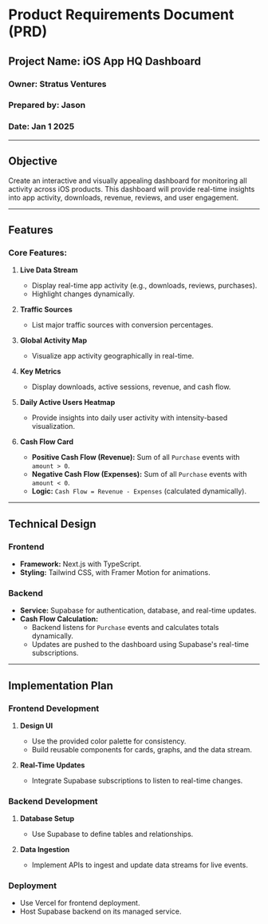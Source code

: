 
# Product Requirements Document (PRD)

## Project Name: iOS App HQ Dashboard 
### Owner: Stratus Ventures
### Prepared by: Jason 
### Date: Jan 1 2025 
---

## Objective  
Create an interactive and visually appealing dashboard for monitoring all activity across iOS products. This dashboard will provide real-time insights into app activity, downloads, revenue, reviews, and user engagement.

---

## Features  
### Core Features:  
1. **Live Data Stream**  
   - Display real-time app activity (e.g., downloads, reviews, purchases).
   - Highlight changes dynamically.  

2. **Traffic Sources**  
   - List major traffic sources with conversion percentages.  

3. **Global Activity Map**  
   - Visualize app activity geographically in real-time.  

4. **Key Metrics**  
   - Display downloads, active sessions, revenue, and cash flow.  

5. **Daily Active Users Heatmap**  
   - Provide insights into daily user activity with intensity-based visualization.  

6. **Cash Flow Card**  
   - **Positive Cash Flow (Revenue):** Sum of all `Purchase` events with `amount > 0`.  
   - **Negative Cash Flow (Expenses):** Sum of all `Purchase` events with `amount < 0`.  
   - **Logic:** `Cash Flow = Revenue - Expenses` (calculated dynamically).  

---

## Technical Design  
### Frontend  
- **Framework:** Next.js with TypeScript.  
- **Styling:** Tailwind CSS, with Framer Motion for animations.  

### Backend  
- **Service:** Supabase for authentication, database, and real-time updates.  
- **Cash Flow Calculation:**  
   - Backend listens for `Purchase` events and calculates totals dynamically.  
   - Updates are pushed to the dashboard using Supabase's real-time subscriptions.  

---

## Implementation Plan  
### Frontend Development  
1. **Design UI**  
   - Use the provided color palette for consistency.  
   - Build reusable components for cards, graphs, and the data stream.

2. **Real-Time Updates**  
   - Integrate Supabase subscriptions to listen to real-time changes.  

### Backend Development  
1. **Database Setup**  
   - Use Supabase to define tables and relationships.  

2. **Data Ingestion**  
   - Implement APIs to ingest and update data streams for live events.  

### Deployment  
- Use Vercel for frontend deployment.  
- Host Supabase backend on its managed service.  
